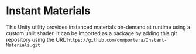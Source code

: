 # Instant Materials
This Unity utility provides instanced materials on-demand at runtime using a custom unlit shader. It can be imported as a package by adding this git repository using the URL `https://github.com/domportera/Instant-Materials.git`